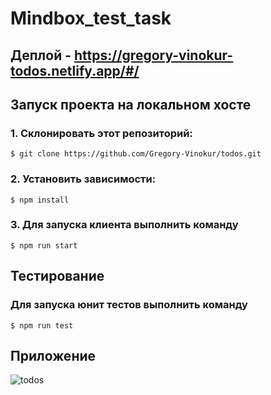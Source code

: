 # Mindbox_test_task

## Деплой - https://gregory-vinokur-todos.netlify.app/#/

## Запуск проекта на локальном хосте

### 1. Склонировать этот репозиторий:

`$ git clone https://github.com/Gregory-Vinokur/todos.git`

### 2. Установить зависимости:

`$ npm install`

### 3. Для запуска клиента выполнить команду

`$ npm run start`

## Тестирование

### Для запуска юнит тестов выполнить команду

`$ npm run test`

## Приложение

![todos](https://github.com/Gregory-Vinokur/todos/assets/98179706/1dce5ef7-6e12-44b2-98f2-29024686336f)
